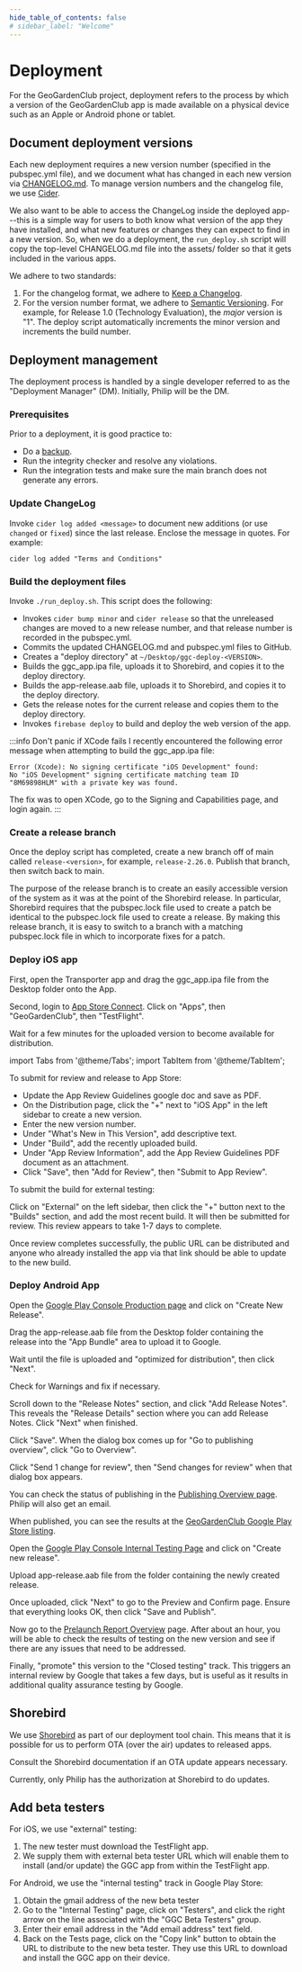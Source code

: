 ```yaml
---
hide_table_of_contents: false
# sidebar_label: "Welcome"
---
```


# Deployment

For the GeoGardenClub project, deployment refers to the process by which a version of the GeoGardenClub app is made available on a physical device such as an Apple or Android phone or tablet.

## Document deployment versions

Each new deployment requires a new version number (specified in the pubspec.yml file), and we document what has changed in each new version via [CHANGELOG.md](https://github.com/geogardenclub/ggc_app/blob/main/CHANGELOG.md).  To manage version numbers and the changelog file, we use [Cider](https://pub.dev/packages/cider).

We also want to be able to access the ChangeLog inside the deployed app---this is a simple way for users to both know what version of the app they have installed, and what new features or changes they can expect to find in a new version.  So, when we do a deployment, the `run_deploy.sh` script will copy the top-level CHANGELOG.md file into the assets/ folder so that it gets included in the various apps.

We adhere to two standards:
1. For the changelog format, we adhere to [Keep a Changelog](https://keepachangelog.com/en/1.0.0/).
2. For the version number format, we adhere to [Semantic Versioning](https://semver.org/spec/v2.0.0.html). For example, for Release 1.0 (Technology Evaluation), the *major* version is "1". The deploy script automatically increments the minor version and increments the build number.

## Deployment management

The deployment process is handled by a single developer referred to as the "Deployment Manager" (DM). Initially, Philip will be the DM.

### Prerequisites

Prior to a deployment, it is good practice to:

* Do a [backup](backups.md).
* Run the integrity checker and resolve any violations.
* Run the integration tests and make sure the main branch does not generate any errors.

### Update ChangeLog

Invoke `cider log added <message>` to document new additions (or use `changed` or `fixed`) since the last release. Enclose the message in quotes. For example:

```shell
cider log added "Terms and Conditions"
```

### Build the deployment files

Invoke `./run_deploy.sh`.  This script does the following:

* Invokes `cider bump minor` and `cider release` so that the unreleased changes are moved to a new release number, and that release number is recorded in the pubspec.yml.
* Commits the updated CHANGELOG.md and pubspec.yml files to GitHub.
* Creates a "deploy directory" at `~/Desktop/ggc-deploy-<VERSION>`.
* Builds the ggc_app.ipa file, uploads it to Shorebird, and copies it to the deploy directory.
* Builds the app-release.aab file, uploads it to Shorebird, and copies it to the deploy directory.
* Gets the release notes for the current release and copies them to the deploy directory.
* Invokes `firebase deploy` to build and deploy the web version of the app.

:::info Don't panic if XCode fails
I recently encountered the following error message when attempting to build the ggc_app.ipa file:

```
Error (Xcode): No signing certificate "iOS Development" found: 
No "iOS Development" signing certificate matching team ID
"8M69898HLM" with a private key was found.
```

The fix was to open XCode, go to the Signing and Capabilities page, and login again. 
:::

### Create a release branch

Once the deploy script has completed, create a new branch off of main called `release-<version>`, for example, `release-2.26.0`. Publish that branch, then switch back to main. 

The purpose of the release branch is to create an easily accessible version of the system as it was at the point of the Shorebird release. In particular, Shorebird requires that the pubspec.lock file used to create a patch be identical to the pubspec.lock file used to create a release. By making this release branch, it is easy to switch to a branch with a matching pubspec.lock file in which to incorporate fixes for a patch.

### Deploy iOS app

First, open the Transporter app and drag the ggc_app.ipa file from the Desktop folder onto the App. 

Second, login to [App Store Connect](https://appstoreconnect.apple.com/login). Click on "Apps", then "GeoGardenClub", then "TestFlight".

Wait for a few minutes for the uploaded version to become available for distribution.

import Tabs from '@theme/Tabs';
import TabItem from '@theme/TabItem';

<Tabs>

<TabItem value="app-store" label="Deploy to App Store" default>

To submit for review and release to App Store:

* Update the App Review Guidelines google doc and save as PDF.
* On the Distribution page, click the "+" next to "iOS App" in the left sidebar to create a new version.
* Enter the new version number.
* Under "What's New in This Version", add descriptive text.
* Under "Build", add the recently uploaded build.
* Under "App Review Information", add the App Review Guidelines PDF document as an attachment.
* Click "Save", then "Add for Review", then "Submit to App Review".

</TabItem>

<TabItem value="testing" label="Deploy for beta testing">

To submit the build for external testing: 

Click on "External" on the left sidebar, then click the "+" button next to the "Builds" section, and add the most recent build. It will then be submitted for review. This review appears to take 1-7 days to complete. 

Once review completes successfully, the public URL can be distributed and anyone who already installed the app via that link should be able to update to the new build.

</TabItem>


</Tabs>

### Deploy Android App

<Tabs>

<TabItem value="android-deploy-play-store" label="Deploy to Play Store" default>

Open the [Google Play Console Production page](https://play.google.com/console/u/0/developers/8896023390666377316/app/4974477500315919596/tracks/production) and click on "Create New Release".

Drag the app-release.aab file from the Desktop folder containing the release into the "App Bundle" area to upload it to Google.

Wait until the file is uploaded and "optimized for distribution", then click "Next".

Check for Warnings and fix if necessary.

Scroll down to the "Release Notes" section, and click "Add Release Notes". This reveals the "Release Details" section where you can add Release Notes. Click "Next" when finished.

Click "Save". When the dialog box comes up for "Go to publishing overview", click "Go to Overview".

Click "Send 1 change for review", then "Send changes for review" when that dialog box appears.

You can check the status of publishing in the [Publishing Overview page](https://play.google.com/console/u/0/developers/8896023390666377316/app/4974477500315919596/publishing). Philip will also get an email. 

When published, you can see the results at the [GeoGardenClub Google Play Store listing](https://play.google.com/store/apps/details?id=com.geogardenclub.ggc_app).

</TabItem>

<TabItem value="android-deploy-testing" label="Deploy for beta testing" >

Open the [Google Play Console Internal Testing Page](https://play.google.com/console/u/0/developers/8896023390666377316/app/4974477500315919596/tracks/internal-testing) and click on "Create new release".

Upload app-release.aab file from the folder containing the newly created release.

Once uploaded, click "Next" to go to the Preview and Confirm page. Ensure that everything looks OK, then click "Save and Publish".

Now go to the [Prelaunch Report Overview](https://play.google.com/console/u/0/developers/8896023390666377316/app/4974477500315919596/pre-launch-report/overview) page. After about an hour, you will be able to check the results of testing on the new version and see if there are any issues that need to be addressed.

Finally, "promote" this version to the "Closed testing" track. This triggers an internal review by Google that takes a few days, but is useful as it results in additional quality assurance testing by Google.

</TabItem>
</Tabs>

## Shorebird

We use [Shorebird](https://shorebird.dev/) as part of our deployment tool chain. This means that it is possible for us to perform OTA (over the air) updates to released apps. 

Consult the Shorebird documentation if an OTA update appears necessary.

Currently, only Philip has the authorization at Shorebird to do updates. 

## Add beta testers

<Tabs>

<TabItem value="ios-testers" label="iOS" default>

For iOS, we use "external" testing:

1. The new tester must download the TestFlight app.
2. We supply them with external beta tester URL which will enable them to install (and/or update) the GGC app from within the TestFlight app.

</TabItem>

<TabItem value="android-testers" label="Android">

For Android, we use the "internal testing" track in Google Play Store:

1. Obtain the gmail address of the new beta tester
2. Go to the "Internal Testing" page, click on "Testers", and click the right arrow on the line associated with the "GGC Beta Testers" group.
3. Enter their email address in the "Add email address" text field.
4. Back on the Tests page, click on the "Copy link" button to obtain the URL to distribute to the new beta tester. They use this URL to download and install the GGC app on their device.

</TabItem>
</Tabs>

